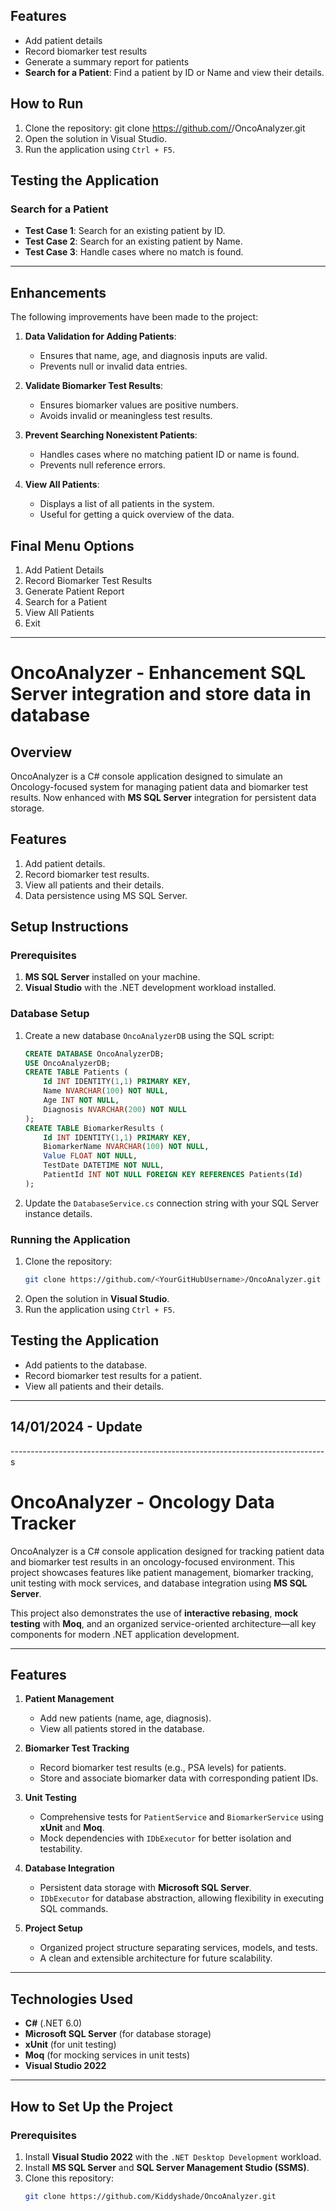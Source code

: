 ## Features
- Add patient details
- Record biomarker test results
- Generate a summary report for patients
- **Search for a Patient**: Find a patient by ID or Name and view their details.

## How to Run
1. Clone the repository:
git clone https://github.com/<YourGitHubUsername>/OncoAnalyzer.git
2. Open the solution in Visual Studio.
3. Run the application using `Ctrl + F5`.

## Testing the Application
### Search for a Patient
- **Test Case 1**: Search for an existing patient by ID.
- **Test Case 2**: Search for an existing patient by Name.
- **Test Case 3**: Handle cases where no match is found.

-------------------------------------------------------------------------------------

## Enhancements
The following improvements have been made to the project:

1. **Data Validation for Adding Patients**:
   - Ensures that name, age, and diagnosis inputs are valid.
   - Prevents null or invalid data entries.

2. **Validate Biomarker Test Results**:
   - Ensures biomarker values are positive numbers.
   - Avoids invalid or meaningless test results.

3. **Prevent Searching Nonexistent Patients**:
   - Handles cases where no matching patient ID or name is found.
   - Prevents null reference errors.

4. **View All Patients**:
   - Displays a list of all patients in the system.
   - Useful for getting a quick overview of the data.

## Final Menu Options
1. Add Patient Details
2. Record Biomarker Test Results
3. Generate Patient Report
4. Search for a Patient
5. View All Patients
6. Exit

--------------------------------------------------------------------------------------

# OncoAnalyzer - Enhancement SQL Server integration and store data in database

## Overview
OncoAnalyzer is a C# console application designed to simulate an Oncology-focused system for managing patient data and biomarker test results. Now enhanced with **MS SQL Server** integration for persistent data storage.

## Features
1. Add patient details.
2. Record biomarker test results.
3. View all patients and their details.
4. Data persistence using MS SQL Server.

## Setup Instructions
### Prerequisites
1. **MS SQL Server** installed on your machine.
2. **Visual Studio** with the .NET development workload installed.

### Database Setup
1. Create a new database `OncoAnalyzerDB` using the SQL script:
    ```sql
    CREATE DATABASE OncoAnalyzerDB;
    USE OncoAnalyzerDB;
    CREATE TABLE Patients (
        Id INT IDENTITY(1,1) PRIMARY KEY,
        Name NVARCHAR(100) NOT NULL,
        Age INT NOT NULL,
        Diagnosis NVARCHAR(200) NOT NULL
    );
    CREATE TABLE BiomarkerResults (
        Id INT IDENTITY(1,1) PRIMARY KEY,
        BiomarkerName NVARCHAR(100) NOT NULL,
        Value FLOAT NOT NULL,
        TestDate DATETIME NOT NULL,
        PatientId INT NOT NULL FOREIGN KEY REFERENCES Patients(Id)
    );
    ```
2. Update the `DatabaseService.cs` connection string with your SQL Server instance details.

### Running the Application
1. Clone the repository:
    ```bash
    git clone https://github.com/<YourGitHubUsername>/OncoAnalyzer.git
    ```
2. Open the solution in **Visual Studio**.
3. Run the application using `Ctrl + F5`.

## Testing the Application
- Add patients to the database.
- Record biomarker test results for a patient.
- View all patients and their details.
------------------------------------------------------------------------------
 ## 14/01/2024 - Update
------------------------------------------------------------------------------s
 # OncoAnalyzer - Oncology Data Tracker

OncoAnalyzer is a C# console application designed for tracking patient data and biomarker test results in an oncology-focused environment. This project showcases features like patient management, biomarker tracking, unit testing with mock services, and database integration using **MS SQL Server**.

This project also demonstrates the use of **interactive rebasing**, **mock testing** with **Moq**, and an organized service-oriented architecture—all key components for modern .NET application development.

---

## Features

1. **Patient Management**
   - Add new patients (name, age, diagnosis).
   - View all patients stored in the database.

2. **Biomarker Test Tracking**
   - Record biomarker test results (e.g., PSA levels) for patients.
   - Store and associate biomarker data with corresponding patient IDs.

3. **Unit Testing**
   - Comprehensive tests for `PatientService` and `BiomarkerService` using **xUnit** and **Moq**.
   - Mock dependencies with `IDbExecutor` for better isolation and testability.

4. **Database Integration**
   - Persistent data storage with **Microsoft SQL Server**.
   - `IDbExecutor` for database abstraction, allowing flexibility in executing SQL commands.

5. **Project Setup**
   - Organized project structure separating services, models, and tests.
   - A clean and extensible architecture for future scalability.

---

## Technologies Used

- **C#** (.NET 6.0)
- **Microsoft SQL Server** (for database storage)
- **xUnit** (for unit testing)
- **Moq** (for mocking services in unit tests)
- **Visual Studio 2022**

---

## How to Set Up the Project

### Prerequisites

1. Install **Visual Studio 2022** with the `.NET Desktop Development` workload.
2. Install **MS SQL Server** and **SQL Server Management Studio (SSMS)**.
3. Clone this repository:
   ```bash
   git clone https://github.com/Kiddyshade/OncoAnalyzer.git
